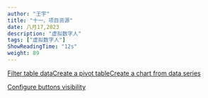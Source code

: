 ```yaml
---
author: "王宇"
title: "十一、项目资源"
date: 八月17,2023
description: "虚拟数字人"
tags: ["虚拟数字人"]
ShowReadingTime: "12s"
weight: 89
---
```

[Filter table data](#)[Create a pivot table](#)[Create a chart from data series](#)

[Configure buttons visibility](/users/tfac-settings.action)